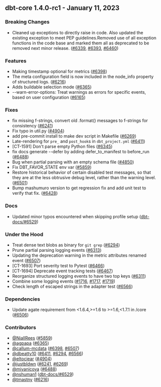 ## dbt-core 1.4.0-rc1 - January 11, 2023

### Breaking Changes

- Cleaned up exceptions to directly raise in code.  Also updated the existing exception to meet PEP guidelines.Removed use of all exception functions in the code base and marked them all as deprecated to be removed next minor release. ([#6339](https://github.com/dbt-labs/dbt-core/issues/6339), [#6393](https://github.com/dbt-labs/dbt-core/issues/6393), [#6460](https://github.com/dbt-labs/dbt-core/issues/6460))

### Features

- Making timestamp optional for metrics ([#6398](https://github.com/dbt-labs/dbt-core/issues/6398))
- The meta configuration field is now included in the node_info property of structured logs. ([#6216](https://github.com/dbt-labs/dbt-core/issues/6216))
- Adds buildable selection mode ([#6365](https://github.com/dbt-labs/dbt-core/issues/6365))
- --warn-error-options: Treat warnings as errors for specific events, based on user configuration ([#6165](https://github.com/dbt-labs/dbt-core/issues/6165))

### Fixes

- fix missing f-strings, convert old .format() messages to f-strings for consistency ([#6241](https://github.com/dbt-labs/dbt-core/issues/6241))
- Fix typo in util.py ([#4904](https://github.com/dbt-labs/dbt-core/issues/4904))
- add pre-commit install to make dev script in Makefile ([#6269](https://github.com/dbt-labs/dbt-core/issues/6269))
- Late-rendering for `pre_` and `post_hook`s in `dbt_project.yml` ([#6411](https://github.com/dbt-labs/dbt-core/issues/6411))
- [CT-1591] Don't parse empty Python files ([#6345](https://github.com/dbt-labs/dbt-core/issues/6345))
- fix docs generate --defer by adding defer_to_manifest to before_run ([#6488](https://github.com/dbt-labs/dbt-core/issues/6488))
- Bug when partial parsing with an empty schema file ([#4850](https://github.com/dbt-labs/dbt-core/issues/4850))
- Fix DBT_FAVOR_STATE env var ([#5859](https://github.com/dbt-labs/dbt-core/issues/5859))
- Restore historical behavior of certain disabled test messages, so that they are at the less obtrusive debug level, rather than the warning level. ([#6501](https://github.com/dbt-labs/dbt-core/issues/6501))
- Bump mashumuro version to get regression fix and add unit test to verify that fix. ([#6428](https://github.com/dbt-labs/dbt-core/issues/6428))

### Docs

- Updated minor typos encountered when skipping profile setup ([dbt-docs/#6529](https://github.com/dbt-labs/dbt-docs/issues/6529))

### Under the Hood

- Treat dense text blobs as binary for `git grep` ([#6294](https://github.com/dbt-labs/dbt-core/issues/6294))
- Prune partial parsing logging events ([#6313](https://github.com/dbt-labs/dbt-core/issues/6313))
- Updating the deprecation warning in the metric attributes renamed event ([#6507](https://github.com/dbt-labs/dbt-core/issues/6507))
- [CT-1693] Port severity test to Pytest ([#6466](https://github.com/dbt-labs/dbt-core/issues/6466))
- [CT-1694] Deprecate event tracking tests ([#6467](https://github.com/dbt-labs/dbt-core/issues/6467))
- Reorganize structured logging events to have two top keys ([#6311](https://github.com/dbt-labs/dbt-core/issues/6311))
- Combine some logging events ([#1716](https://github.com/dbt-labs/dbt-core/issues/1716), [#1717](https://github.com/dbt-labs/dbt-core/issues/1717), [#1719](https://github.com/dbt-labs/dbt-core/issues/1719))
- Check length of escaped strings in the adapter test ([#6566](https://github.com/dbt-labs/dbt-core/issues/6566))

### Dependencies

- Update agate requirement from <1.6.4,>=1.6 to >=1.6,<1.7.1 in /core ([#6506](https://github.com/dbt-labs/dbt-core/pull/6506))

### Contributors
- [@NiallRees](https://github.com/NiallRees) ([#5859](https://github.com/dbt-labs/dbt-core/issues/5859))
- [@agpapa](https://github.com/agpapa) ([#6365](https://github.com/dbt-labs/dbt-core/issues/6365))
- [@callum-mcdata](https://github.com/callum-mcdata) ([#6398](https://github.com/dbt-labs/dbt-core/issues/6398), [#6507](https://github.com/dbt-labs/dbt-core/issues/6507))
- [@dbeatty10](https://github.com/dbeatty10) ([#6411](https://github.com/dbt-labs/dbt-core/issues/6411), [#6294](https://github.com/dbt-labs/dbt-core/issues/6294), [#6566](https://github.com/dbt-labs/dbt-core/issues/6566))
- [@eltociear](https://github.com/eltociear) ([#4904](https://github.com/dbt-labs/dbt-core/issues/4904))
- [@justbldwn](https://github.com/justbldwn) ([#6241](https://github.com/dbt-labs/dbt-core/issues/6241), [#6269](https://github.com/dbt-labs/dbt-core/issues/6269))
- [@mivanicova](https://github.com/mivanicova) ([#6488](https://github.com/dbt-labs/dbt-core/issues/6488))
- [@nshuman1](https://github.com/nshuman1) ([dbt-docs/#6529](https://github.com/dbt-labs/dbt-docs/issues/6529))
- [@tmastny](https://github.com/tmastny) ([#6216](https://github.com/dbt-labs/dbt-core/issues/6216))
